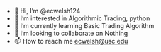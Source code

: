 - 👋 Hi, I’m @ecwelsh124
- 👀 I’m interested in Algorithmic Trading, python
- 🌱 I’m currently learning Basic Trading Algorithm
- 💞️ I’m looking to collaborate on Nothing
- 📫 How to reach me ecwelsh@usc.edu
